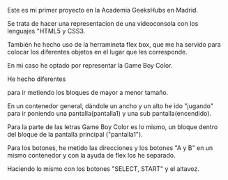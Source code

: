 Este es mi primer proyecto en la Academia GeeksHubs en Madrid.

Se trata de hacer una representacion de una videoconsola con los lenguajes "HTML5 y CSS3.

También he hecho uso de la herramineta flex box, que me ha servido para colocar los diferentes objetos en el lugar que les corresponde.

En mi caso he optado por representar la Game Boy Color.

He hecho diferentes <div></div> para ir metiendo los bloques de mayor a menor tamaño.

En un contenedor general, dándole un ancho y un alto he ido "jugando" para ir poniendo  una pantalla(pantalla1) y una sub pantalla(encendido).

Para la parte de las letras Game Boy Color es lo mismo, un bloque dentro del bloque de la pantalla principal ("pantalla1").

Para los botones, he metido las direcciones y los botones "A y B" en un mismo contenedor y con la ayuda de flex los he separado.

Haciendo lo mismo con los botones "SELECT, START" y el altavoz.